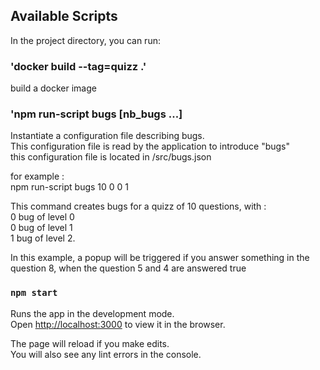 
## Available Scripts

In the project directory, you can run:

### 'docker build --tag=quizz .'
build a docker image

### 'npm run-script bugs [nb_bugs ...]
Instantiate a configuration file describing bugs.  
This configuration file is read by the application to introduce "bugs"  
this configuration file is located in /src/bugs.json  

for example :   
    npm run-script bugs 10 0 0 1 
    
This command creates bugs for a quizz of 10 questions, with :  
0 bug of level 0   
0 bug of level 1   
1 bug of level 2.  

In this example, a popup will be triggered if you answer something in the question 8, when the question 5 and 4 are answered true  

### `npm start`

Runs the app in the development mode.<br>
Open [http://localhost:3000](http://localhost:3000) to view it in the browser.

The page will reload if you make edits.<br>
You will also see any lint errors in the console.

